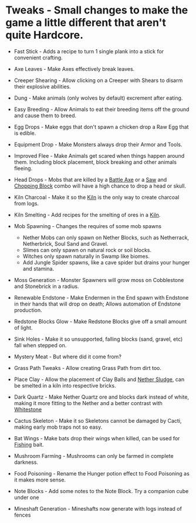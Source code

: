 # Tweaks - Small changes to make the game a little different that aren't quite Hardcore.

* Fast Stick - Adds a recipe to turn 1 single plank into a stick for convenient crafting.

* Axe Leaves - Make Axes effectively break leaves.

* Creeper Shearing - Allow clicking on a Creeper with Shears to disarm their explosive abilities.

* Dung - Make animals (only wolves by default) excrement after eating.

* Easy Breeding - Allow Animals to eat their breeding items off the ground and cause them to breed.

* Egg Drops - Make eggs that don't spawn a chicken drop a Raw Egg that is edible.

* Equipment Drop - Make Monsters always drop their Armor and Tools.

* Improved Flee - Make Animals get scared when things happen around them. Including block placement, block breaking and other animals fleeing.

* Head Drops - Mobs that are killed by a [Battle Axe](items/refined_tools.md) or a [Saw](blocks/saw.md) and [Chopping Block](blocks/chopping_block.md) combo will have a high chance to drop a head or skull.

* Kiln Charcoal - Make it so the [Kiln](blocks/kiln.md) is the only way to create charcoal from logs.

* Kiln Smelting - Add recipes for the smelting of ores in a [Kiln](blocks/kiln.md).

* Mob Spawning - Changes the requires of some mob spawns
    - Nether Mobs can only spawn on Nether Blocks, such as Netherrack, Netherbrick, Soul Sand and Gravel.
    - Slimes can only spawn on natural rock or soil blocks.
    - Witches only spawn naturally in Swamp like biomes.
    - Add Jungle Spider spawns, like a cave spider but drains your hunger and stamina.
 
* Moss Generation - Monster Spawners will grow moss on Cobblestone and Stonebrick in a radius. 

* Renewable Endstone - Make Endermen in the End spawn with Endstone in their hands that will drop on death; Allows automation of Endstone production.

* Redstone Blocks Glow - Make Redstone Blocks give off a small amount of light.

* Sink Holes - Make it so unsupported, falling blocks (sand, gravel, etc) fall when stepped on.

* Mystery Meat - But where did it come from?

* Grass Path Tweaks - Allow creating Grass Path from dirt too.

* Place Clay - Allow the placement of Clay Balls and [Nether Sludge](items/nether_sludge.md), can be smelted in a kiln into respective bricks.

* Dark Quartz - Make Nether Quartz ore and blocks dark instead of white, making it more fitting to the Nether and a better contrast with [Whitestone](blocks/whitestone.md)

* Cactus Skeleton - Make it so Skeletons cannot be damaged by Cacti, making early mob traps not so easy.

* Bat Wings - Make bats drop their wings when killed, can be used for [Fishing](hardcore/index.md) bait.     

* Mushroom Farming - Mushrooms can only be farmed in complete darkness.

* Food Poisoning - Rename the Hunger potion effect to Food Poisoning as it makes more sense.

* Note Blocks - Add some notes to the Note Block. Try a companion cube under one

* Mineshaft Generation - Mineshafts now generate with logs instead of fences 

